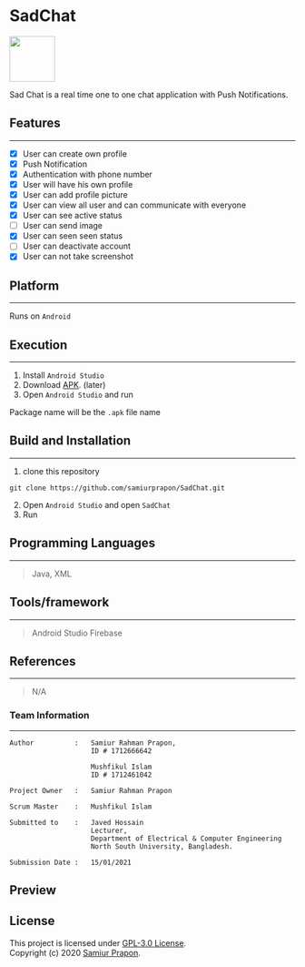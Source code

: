 # SadChat


<img src="https://raw.githubusercontent.com/samiurprapon/SadChat/main/app/src/main/ic_launcher-playstore.png" width="80">

Sad Chat is a real time one to one chat application with Push Notifications.


## Features
------
- [x] User  can create own profile
- [x] Push Notification
- [x] Authentication with phone number
- [x] User will have his own profile
- [x] User can add profile picture
- [x] User can view all user and can communicate with everyone
- [x] User can see active status
- [ ] User can send image
- [x] User can seen seen status
- [ ] User can deactivate account
- [x] User can not take screenshot

## Platform
------
Runs on `Android`

## Execution 
------
1)  Install `Android Studio`
2)  Download [APK](https://github.com/samiurprapon/SadChat/releases).  (later)
3)  Open `Android Studio` and run

Package name will be the `.apk` file name

## Build and Installation
------
1) clone this repository 
```
git clone https://github.com/samiurprapon/SadChat.git
```
2) Open `Android Studio` and open `SadChat`
3) Run

## Programming Languages 
------
> Java, XML

## Tools/framework
------
> Android Studio
> Firebase

## References
------
> N/A


### Team Information
------
```
Author          :   Samiur Rahman Prapon,
                    ID # 1712666642
                    
                    Mushfikul Islam
                    ID # 1712461042

Project Owner   :   Samiur Rahman Prapon

Scrum Master    :   Mushfikul Islam

Submitted to    :   Javed Hossain
                    Lecturer,
                    Department of Electrical & Computer Engineering
                    North South University, Bangladesh.

Submission Date :   15/01/2021
```

## Preview

## License
This project is licensed under [GPL-3.0 License](https://opensource.org/licenses/GPL-3.0).  
Copyright (c) 2020 [Samiur Prapon](https://samiurprapon.github.io/).
